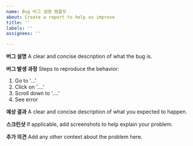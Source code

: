 ```yaml
---
name: Bug 버그 설명 템플릿
about: Create a report to help us improve
title: ''
labels: ''
assignees: ''

---
```


**버그 설명**
A clear and concise description of what the bug is.

**버그 발생 과정**
Steps to reproduce the behavior:
1. Go to '...'
2. Click on '....'
3. Scroll down to '....'
4. See error

**예상 결과**
A clear and concise description of what you expected to happen.

**스크린샷**
If applicable, add screenshots to help explain your problem.


**추가 의견**
Add any other context about the problem here.
